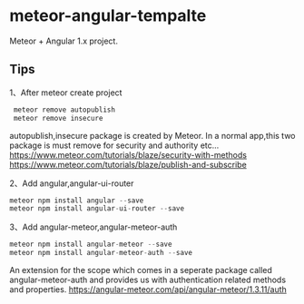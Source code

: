 # meteor-angular-tempalte
 Meteor + Angular 1.x project.

## Tips
1、After meteor create project
```javascript
 meteor remove autopublish
 meteor remove insecure
```
 autopublish,insecure package is created by Meteor.
 In a normal app,this two package is must remove for security and authority etc...
 https://www.meteor.com/tutorials/blaze/security-with-methods
 https://www.meteor.com/tutorials/blaze/publish-and-subscribe

2、Add angular,angular-ui-router
```javascript
meteor npm install angular --save
meteor npm install angular-ui-router --save
```

3、Add angular-meteor,angular-meteor-auth
```javascript
meteor npm install angular-meteor --save
meteor npm install angular-meteor-auth --save
```

An extension for the scope which comes in a seperate package called angular-meteor-auth and provides us with authentication related methods and properties.
https://angular-meteor.com/api/angular-meteor/1.3.11/auth